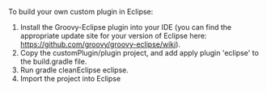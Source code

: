 To build your own custom plugin in Eclipse:
  1. Install the Groovy-Eclipse plugin into your IDE (you can find the appropriate update site for your version of Eclipse here: https://github.com/groovy/groovy-eclipse/wiki).
  2. Copy the customPlugin/plugin project, and add apply plugin 'eclipse' to the build.gradle file.
  3. Run gradle cleanEclipse eclipse.
  4. Import the project into Eclipse
